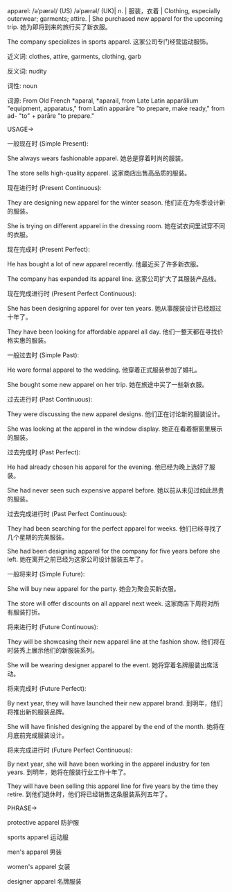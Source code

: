 apparel: /əˈpærəl/ (US) /əˈpærəl/ (UK)| n. | 服装，衣着 | Clothing, especially outerwear; garments; attire. |  She purchased new apparel for the upcoming trip. 她为即将到来的旅行买了新衣服。

The company specializes in sports apparel. 这家公司专门经营运动服饰。


近义词: clothes, attire, garments, clothing, garb

反义词: nudity


词性: noun


词源: From Old French *aparal, *aparail, from Late Latin apparālium "equipment, apparatus," from Latin apparāre "to prepare, make ready," from ad- "to" + parāre "to prepare."


USAGE->

一般现在时 (Simple Present):

She always wears fashionable apparel. 她总是穿着时尚的服装。

The store sells high-quality apparel. 这家商店出售高品质的服装。


现在进行时 (Present Continuous):

They are designing new apparel for the winter season. 他们正在为冬季设计新的服装。

She is trying on different apparel in the dressing room. 她在试衣间里试穿不同的衣服。


现在完成时 (Present Perfect):

He has bought a lot of new apparel recently. 他最近买了许多新衣服。

The company has expanded its apparel line. 这家公司扩大了其服装产品线。


现在完成进行时 (Present Perfect Continuous):

She has been designing apparel for over ten years. 她从事服装设计已经超过十年了。

They have been looking for affordable apparel all day. 他们一整天都在寻找价格实惠的服装。


一般过去时 (Simple Past):

He wore formal apparel to the wedding. 他穿着正式服装参加了婚礼。

She bought some new apparel on her trip. 她在旅途中买了一些新衣服。


过去进行时 (Past Continuous):

They were discussing the new apparel designs. 他们正在讨论新的服装设计。

She was looking at the apparel in the window display. 她正在看着橱窗里展示的服装。


过去完成时 (Past Perfect):

He had already chosen his apparel for the evening. 他已经为晚上选好了服装。

She had never seen such expensive apparel before. 她以前从未见过如此昂贵的服装。


过去完成进行时 (Past Perfect Continuous):

They had been searching for the perfect apparel for weeks. 他们已经寻找了几个星期的完美服装。

She had been designing apparel for the company for five years before she left.  她在离开之前已经为这家公司设计服装五年了。


一般将来时 (Simple Future):

She will buy new apparel for the party. 她会为聚会买新衣服。

The store will offer discounts on all apparel next week.  这家商店下周将对所有服装打折。


将来进行时 (Future Continuous):

They will be showcasing their new apparel line at the fashion show. 他们将在时装秀上展示他们的新服装系列。

She will be wearing designer apparel to the event. 她将穿着名牌服装出席活动。


将来完成时 (Future Perfect):

By next year, they will have launched their new apparel brand. 到明年，他们将推出新的服装品牌。

She will have finished designing the apparel by the end of the month. 她将在月底前完成服装设计。


将来完成进行时 (Future Perfect Continuous):

By next year, she will have been working in the apparel industry for ten years. 到明年，她将在服装行业工作十年了。

They will have been selling this apparel line for five years by the time they retire. 到他们退休时，他们将已经销售这条服装系列五年了。


PHRASE->

protective apparel  防护服

sports apparel 运动服

men's apparel 男装

women's apparel 女装

designer apparel 名牌服装
